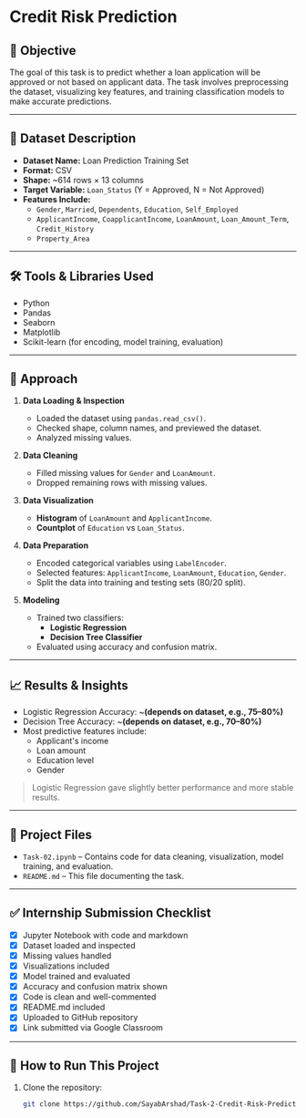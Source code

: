 # Credit Risk Prediction

## 🎯 Objective

The goal of this task is to predict whether a loan application will be approved or not based on applicant data. The task involves preprocessing the dataset, visualizing key features, and training classification models to make accurate predictions.

---

## 📁 Dataset Description

- **Dataset Name:** Loan Prediction Training Set
- **Format:** CSV
- **Shape:** ~614 rows × 13 columns
- **Target Variable:** `Loan_Status` (Y = Approved, N = Not Approved)
- **Features Include:**
  - `Gender`, `Married`, `Dependents`, `Education`, `Self_Employed`
  - `ApplicantIncome`, `CoapplicantIncome`, `LoanAmount`, `Loan_Amount_Term`, `Credit_History`
  - `Property_Area`

---

## 🛠️ Tools & Libraries Used

- Python
- Pandas
- Seaborn
- Matplotlib
- Scikit-learn (for encoding, model training, evaluation)

---

## 🧪 Approach

1. **Data Loading & Inspection**
   - Loaded the dataset using `pandas.read_csv()`.
   - Checked shape, column names, and previewed the dataset.
   - Analyzed missing values.

2. **Data Cleaning**
   - Filled missing values for `Gender` and `LoanAmount`.
   - Dropped remaining rows with missing values.

3. **Data Visualization**
   - **Histogram** of `LoanAmount` and `ApplicantIncome`.
   - **Countplot** of `Education` vs `Loan_Status`.

4. **Data Preparation**
   - Encoded categorical variables using `LabelEncoder`.
   - Selected features: `ApplicantIncome`, `LoanAmount`, `Education`, `Gender`.
   - Split the data into training and testing sets (80/20 split).

5. **Modeling**
   - Trained two classifiers:
     - **Logistic Regression**
     - **Decision Tree Classifier**
   - Evaluated using accuracy and confusion matrix.

---

## 📈 Results & Insights

- Logistic Regression Accuracy: ~**(depends on dataset, e.g., 75–80%)**
- Decision Tree Accuracy: ~**(depends on dataset, e.g., 70–80%)**
- Most predictive features include:
  - Applicant's income
  - Loan amount
  - Education level
  - Gender

> Logistic Regression gave slightly better performance and more stable results.

---

## 📂 Project Files

- `Task-02.ipynb` – Contains code for data cleaning, visualization, model training, and evaluation.
- `README.md` – This file documenting the task.

---

## ✅ Internship Submission Checklist

- [x] Jupyter Notebook with code and markdown
- [x] Dataset loaded and inspected
- [x] Missing values handled
- [x] Visualizations included
- [x] Model trained and evaluated
- [x] Accuracy and confusion matrix shown
- [x] Code is clean and well-commented
- [x] README.md included
- [x] Uploaded to GitHub repository
- [x] Link submitted via Google Classroom

---

## 🚀 How to Run This Project

1. Clone the repository:
   ```bash
   git clone https://github.com/SayabArshad/Task-2-Credit-Risk-Prediction.git
